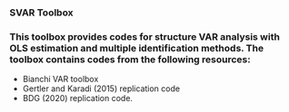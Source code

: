 ### SVAR Toolbox

### This toolbox provides codes for structure VAR analysis with OLS estimation and multiple identification methods. The toolbox contains codes from the following resources:
  - Bianchi VAR toolbox
  - Gertler and Karadi (2015) replication code
  - BDG (2020) replication code.
